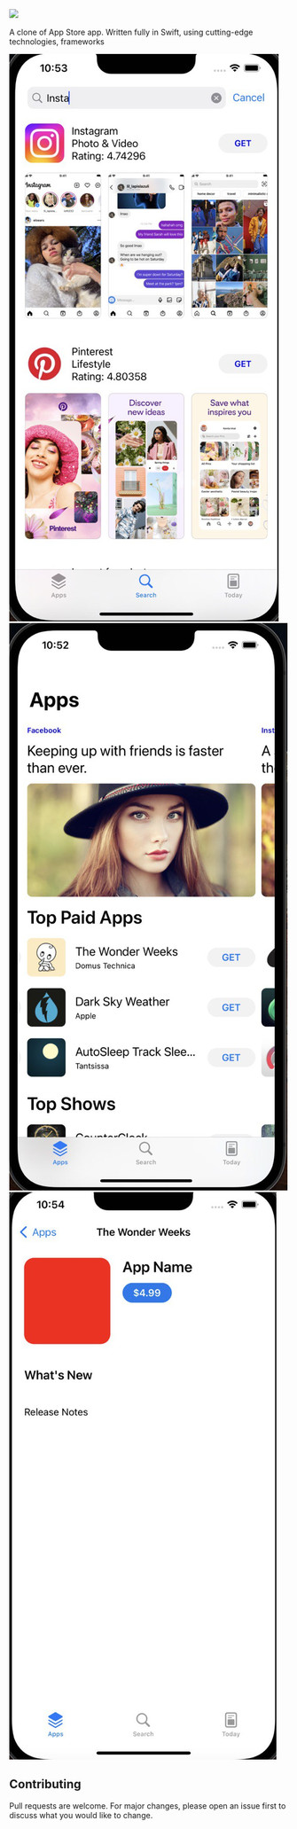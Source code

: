 <img src="ToastViewLogo.png">

A clone of App Store app. Written fully in Swift, using cutting-edge technologies, frameworks


<img src="screen1.jpeg">
<img src="screen2.jpeg">
<img src="screen3.jpeg">

## Contributing
Pull requests are welcome. For major changes, please open an issue first to discuss what you would like to change.
